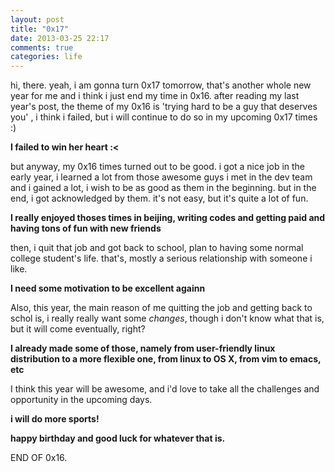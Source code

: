 ```yaml
---
layout: post
title: "0x17"
date: 2013-03-25 22:17
comments: true
categories: life
---
```


hi, there.
yeah, i am gonna turn 0x17 tomorrow, that's another whole new year for me and i think i just end my time in 0x16.
after reading my last year's post, the theme of my 0x16 is 'trying hard to be a guy that deserves you' , i think i failed, but i will continue to do so in my upcoming 0x17 times :)

**I failed to win her heart :<**

but anyway, my 0x16 times turned out to be good. i got a nice job in the early year, i learned a lot from those awesome guys i met in the dev team and i gained a lot, i wish to be as good as them in the beginning. but in the end, i got acknowledged by them. it's not easy, but it's quite a lot of fun. 

**I really enjoyed thoses times in beijing, writing codes and getting paid and having tons of fun with new friends**

then, i quit that job and got back to school, plan to having some normal college student's life. that's, mostly a serious relationship with someone i like.

**I need some motivation to be excellent againn**

Also, this year, the main reason of me quitting the job and getting back to schol is, i really really want some *changes*, though i don't know what that is, but it will come eventually, right? 

**I already made some of those, namely from user-friendly linux distribution to a more flexible one, from linux to OS X, from vim to emacs, etc**

I think this year will be awesome, and i'd love to take all the challenges and opportunity in the upcoming days.

**i will do more sports!**

**happy birthday and good luck for whatever that is.**

END OF 0x16.
